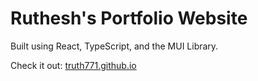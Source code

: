 # Ruthesh's Portfolio Website

Built using React, TypeScript, and the MUI Library.

Check it out: [truth771.github.io](https://truth771.github.io/)

